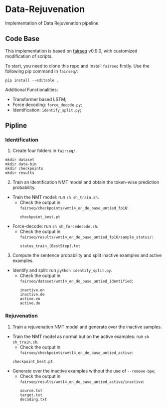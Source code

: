# Data-Rejuvenation
Implementation of Data Rejuvenation pipeline.

## Code Base
This implementation is based on [fairseq](https://github.com/pytorch/fairseq/tree/v0.9.0/fairseq) v0.9.0, with customized modification of scripts.

To start, you need to clone this repo and install `fairseq` firstly. Use the following pip command in `fairseq/`:
```
pip install --editable .
```

Additional Functionalities:
- Transformer based LSTM;
- Force decoding: `force_decode.py`;
- Identification: `identify_split.py`;

## Pipline

### Identification
1. Create four folders in `fairseq/`.
```
mkdir dataset
mkdir data-bin
mkdir checkpoints
mkdir results
```

2. Train an identification NMT model and obtain the token-wise prediction probability.
  - Train the NMT model: run `sh sh_train.sh`.
    - Check the output in `fairseq/checkpoints/wmt14_en_de_base_untied_fp16`:
      ```
      checkpoint_best.pt
      ```
  - Force-decode: run `sh sh_forcedecode.sh`. 
    - Check the output in `fairseq/results/wmt14_en_de_base_untied_fp16/sample_status/`:
      ```
      status_train_[BestStep].txt
      ```
  
3. Compute the sentence probability and split inactive examples and active examples.
  - Identify and split: run `python identify_split.py`.
    - Check the output in `fairseq/dataset/wmt14_en_de_base_untied_identified`;
      ```
      inactive.en
      inactive.de
      active.en
      active.de
      ```
    
### Rejuvenation
1. Train a rejuvenation NMT model and generate over the inactive samples.
  - Train the NMT model as normal but on the active examples: run `sh sh_train.sh`.
    - Check the output in `fairseq/checkpoints/wmt14_en_de_base_untied_active`:
    ```
    checkpoint_best.pt
    ```
  - Generate over the inactive examples without the use of `--remove-bpe`;
    - Check the output in `fairseq/results/wmt14_en_de_base_untied_active/inactive`:
      ```
      source.txt
      target.txt
      decoding.txt
      ```
    
